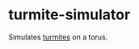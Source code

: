 turmite-simulator
=================

Simulates [turmites](https://en.wikipedia.org/wiki/Turmite) on a torus.
